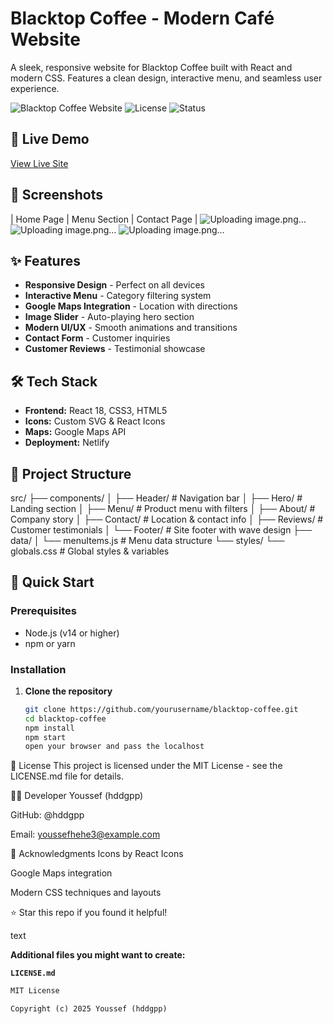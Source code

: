 # Blacktop Coffee - Modern Café Website

A sleek, responsive website for Blacktop Coffee built with React and modern CSS. Features a clean design, interactive menu, and seamless user experience.

![Blacktop Coffee Website](https://img.shields.io/badge/React-18.x-blue) ![License](https://img.shields.io/badge/License-MIT-green) ![Status](https://img.shields.io/badge/Status-Live-success)

## 🚀 Live Demo
[View Live Site](https://blacktopcoffee.netlify.app)

## 📸 Screenshots

| Home Page | Menu Section | Contact Page |
![Uploading image.png…]()
![Uploading image.png…]()
![Uploading image.png…]()




## ✨ Features

- **Responsive Design** - Perfect on all devices
- **Interactive Menu** - Category filtering system
- **Google Maps Integration** - Location with directions
- **Image Slider** - Auto-playing hero section
- **Modern UI/UX** - Smooth animations and transitions
- **Contact Form** - Customer inquiries
- **Customer Reviews** - Testimonial showcase

## 🛠️ Tech Stack

- **Frontend:** React 18, CSS3, HTML5
- **Icons:** Custom SVG & React Icons
- **Maps:** Google Maps API
- **Deployment:** Netlify

## 📁 Project Structure

src/
├── components/
│ ├── Header/ # Navigation bar
│ ├── Hero/ # Landing section
│ ├── Menu/ # Product menu with filters
│ ├── About/ # Company story
│ ├── Contact/ # Location & contact info
│ ├── Reviews/ # Customer testimonials
│ └── Footer/ # Site footer with wave design
├── data/
│ └── menuItems.js # Menu data structure
└── styles/
└── globals.css # Global styles & variables


## 🚀 Quick Start

### Prerequisites
- Node.js (v14 or higher)
- npm or yarn

### Installation

1. **Clone the repository**
   ```bash
   git clone https://github.com/yourusername/blacktop-coffee.git
   cd blacktop-coffee
   npm install
   npm start
   open your browser and pass the localhost

📄 License
This project is licensed under the MIT License - see the LICENSE.md file for details.

👨‍💻 Developer
Youssef (hddgpp)

GitHub: @hddgpp

Email: youssefhehe3@example.com

🙏 Acknowledgments
Icons by React Icons

Google Maps integration

Modern CSS techniques and layouts

⭐ Star this repo if you found it helpful!

text

**Additional files you might want to create:**

**`LICENSE.md`**
```markdown
MIT License

Copyright (c) 2025 Youssef (hddgpp)
